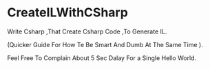 # CreateILWithCSharp


Write Csharp ,That Create Csharp Code ,To Generate IL.

(Quicker Guide For How Te Be Smart And Dumb At The Same Time ).

Feel Free To Complain About 5 Sec Dalay For a Single Hello World.

